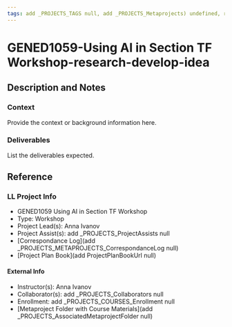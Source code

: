 ```yaml
---
tags: add _PROJECTS_TAGS null, add _PROJECTS_Metaprojects) undefined, research-develop-idea
---
```


# GENED1059-Using AI in Section TF Workshop-research-develop-idea

## Description and Notes

### Context
Provide the context or background information here.

### Deliverables
List the deliverables expected.


## Reference
### LL Project Info
* GENED1059 Using AI in Section TF Workshop
* Type: Workshop
* Project Lead(s): Anna Ivanov
* Project Assist(s): add _PROJECTS_ProjectAssists null
* [Correspondance Log](add _PROJECTS_METAPROJECTS_CorrespondanceLog null)
* [Project Plan Book](add ProjectPlanBookUrl null)

#### External Info
* Instructor(s): Anna Ivanov
* Collaborator(s): add _PROJECTS_Collaborators null
* Enrollment: add _PROJECTS_COURSES_Enrollment null
* [Metaproject Folder with Course Materials](add _PROJECTS_AssociatedMetaprojectFolder null)